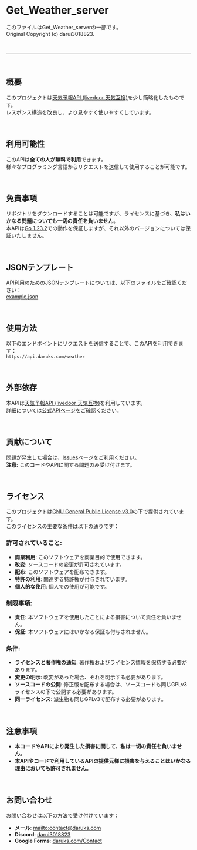 # Get_Weather_server

このファイルはGet_Weather_serverの一部です。  
Original Copyright (c) darui3018823.

<br>

---

<br>

## 概要

このプロジェクトは[天気予報API (livedoor 天気互換)](https://weather.tsukumijima.net/)を少し簡略化したものです。  
レスポンス構造を改良し、より見やすく使いやすくしています。

<br>

## 利用可能性

このAPIは**全ての人が無料で利用**できます。  
様々なプログラミング言語からリクエストを送信して使用することが可能です。

<br>

## 免責事項

リポジトリをダウンロードすることは可能ですが、ライセンスに基づき、**私はいかなる問題についても一切の責任を負いません**。  
本APIは[Go 1.23.2](https://pkg.go.dev/golang.org/dl/go1.23.2)での動作を保証しますが、それ以外のバージョンについては保証いたしません。

<br>

## JSONテンプレート

API利用のためのJSONテンプレートについては、以下のファイルをご確認ください：  
[example.json](https://github.com/darui3018823/Get_Weather_server/blob/main/example.json)

<br>

## 使用方法

以下のエンドポイントにリクエストを送信することで、このAPIを利用できます：  
`https://api.daruks.com/weather`

<br>

## 外部依存

本APIは[天気予報API (livedoor 天気互換)](https://weather.tsukumijima.net/)を利用しています。  
詳細については[公式APIページ](https://weather.tsukumijima.net/)をご確認ください。

<br>

## 貢献について

問題が発生した場合は、[Issues](https://github.com/darui3018823/Get_Weather_server/issues)ページをご利用ください。  
**注意:** このコードやAPIに関する問題のみ受け付けます。

<br>

## ライセンス

このプロジェクトは[GNU General Public License v3.0](https://github.com/darui3018823/Get_Weather_server/blob/main/LICENSE)の下で提供されています。  
このライセンスの主要な条件は以下の通りです：

### 許可されていること:
- **商業利用**: このソフトウェアを商業目的で使用できます。
- **改変**: ソースコードの変更が許可されています。
- **配布**: このソフトウェアを配布できます。
- **特許の利用**: 関連する特許権が付与されています。
- **個人的な使用**: 個人での使用が可能です。

### 制限事項:
- **責任**: 本ソフトウェアを使用したことによる損害について責任を負いません。
- **保証**: 本ソフトウェアにはいかなる保証も付与されません。

### 条件:
- **ライセンスと著作権の通知**: 著作権およびライセンス情報を保持する必要があります。
- **変更の明示**: 改変があった場合、それを明示する必要があります。
- **ソースコードの公開**: 修正版を配布する場合は、ソースコードも同じGPLv3ライセンスの下で公開する必要があります。
- **同一ライセンス**: 派生物も同じGPLv3で配布する必要があります。

<br>

## 注意事項

- **本コードやAPIにより発生した損害に関して、私は一切の責任を負いません。**  
- **本APIやコードで利用しているAPIの提供元様に損害を与えることはいかなる理由においても許可されません。**

<br>

## お問い合わせ

お問い合わせは以下の方法で受け付けています：

- **メール**: [mailto:contact@daruks.com](mailto:contact@daruks.com)  
- **Discord**: [darui3018823](https://discord.com/users/973782871963762698)  
- **Google Forms**: [daruks.com/Contact](https://daruks.com/Contact/)
